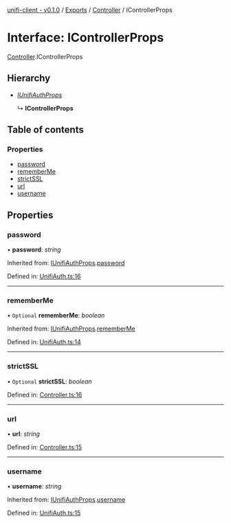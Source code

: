 [unifi-client - v0.1.0](../README.md) / [Exports](../modules.md) / [Controller](../modules/controller.md) / IControllerProps

# Interface: IControllerProps

[Controller](../modules/controller.md).IControllerProps

## Hierarchy

* [*IUnifiAuthProps*](unifiauth.iunifiauthprops.md)

  ↳ **IControllerProps**

## Table of contents

### Properties

- [password](controller.icontrollerprops.md#password)
- [rememberMe](controller.icontrollerprops.md#rememberme)
- [strictSSL](controller.icontrollerprops.md#strictssl)
- [url](controller.icontrollerprops.md#url)
- [username](controller.icontrollerprops.md#username)

## Properties

### password

• **password**: *string*

Inherited from: [IUnifiAuthProps](unifiauth.iunifiauthprops.md).[password](unifiauth.iunifiauthprops.md#password)

Defined in: [UnifiAuth.ts:16](https://github.com/thib3113/unifi-client/blob/54bf19f/src/UnifiAuth.ts#L16)

___

### rememberMe

• `Optional` **rememberMe**: *boolean*

Inherited from: [IUnifiAuthProps](unifiauth.iunifiauthprops.md).[rememberMe](unifiauth.iunifiauthprops.md#rememberme)

Defined in: [UnifiAuth.ts:14](https://github.com/thib3113/unifi-client/blob/54bf19f/src/UnifiAuth.ts#L14)

___

### strictSSL

• `Optional` **strictSSL**: *boolean*

Defined in: [Controller.ts:16](https://github.com/thib3113/unifi-client/blob/54bf19f/src/Controller.ts#L16)

___

### url

• **url**: *string*

Defined in: [Controller.ts:15](https://github.com/thib3113/unifi-client/blob/54bf19f/src/Controller.ts#L15)

___

### username

• **username**: *string*

Inherited from: [IUnifiAuthProps](unifiauth.iunifiauthprops.md).[username](unifiauth.iunifiauthprops.md#username)

Defined in: [UnifiAuth.ts:15](https://github.com/thib3113/unifi-client/blob/54bf19f/src/UnifiAuth.ts#L15)
